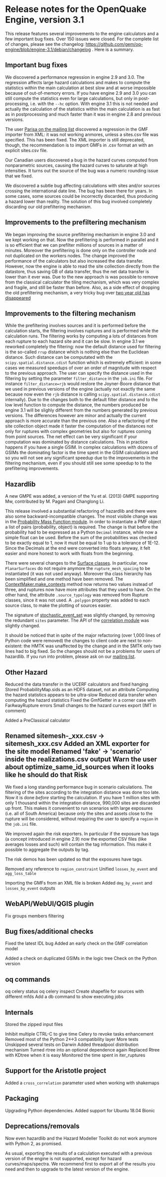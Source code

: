 Release notes for the OpenQuake Engine, version 3.1
===================================================

This release features several improvements to the engine calculators and
a few important bug fixes. Over 150 issues were closed. For the complete list
of changes, please see the changelog:
https://github.com/gem/oq-engine/blob/engine-3.1/debian/changelog .
Here is a summary.

Important bug fixes
-----------------------

We discovered a performance regression in engine 2.9 and 3.0. The
regression affects large hazard calculations and makes to compute the
statistics within the main calculation at best slow and at worse
impossible because of out-of-memory errors. If you have engine 2.9 and
3.0 you can still compute the statistics even for large calculations,
but only in post-processing, i.e. with the `--hc` option. With engine
3.1 this is not needed and actually the calculation of the statistics
within the main calculation is as fast as in postprocessing and much
faster than it was in engine 2.8 and previous versions.

The user [Parisa on the mailing list](https://groups.google.com/d/msg/openquake-users/oxbWg7lRgbI/xrxa9FhYCAAJ) discovered a regression in the GMF importer
from XML: it was not working anmores, unless a sites.csv file was specified.
This has been fixed. The XML importer is still deprecated, though, the
recommendation is to import GMFs in .csv format an with an explicit
sites.csv file.

Our Canadian users discovered a bug in the hazard curves computed from
nonparametric sources, causing the hazard curves to saturate at high
intensities. It turns out the source of the bug was a numeric rounding
issue that we fixed.

We discovered a subtle bug affecting calculations with sites and/or sources
crossing the international date line. The bug has been there for years.
In some cases, some sources could be incorrectly discarded, thus producing
a hazard lower than reality. The solution of this bug involved completely
discarding our old prefiltering mechanism.

Improvements to the prefiltering mechanism
------------------------------------------------

We began improving the source prefiltering mechanism in engine 3.0 and
we kept working on that. Now the prefiltering is performed in
parallel and it is so efficient that we can prefilter millions of
sources in a matter of minutes. Moreover the prefiltering is done
only on the controller node and not duplicated on the workers nodes.
The change improved the performance of the calculators but also increased
the data transfer. However, now the engine is able to read the site collection
directly from the datastore, thus saving GB of data transfer, thus the net
data transfer is lower than it ever was. 
Due to the new approach is was possible to remove from the classical
calculator the tiling mechanism, which was very complex and fragile,
and still be faster than before.
Also, as a side effect of dropping the old prefiltering mechanism,
a very tricky bug over [two year old has disappeared
](https://github.com/gem/oq-engine/issues/1965)

Improvements to the filtering mechanism
---------------------------------------------

While the prefiltering involves sources and it is performed before the
calculation starts, the filtering involves ruptures and is performed
while the calculation runs. The filtering works by computing a lots of
distances from each rupture to each hazard site and it can be slow.
In engine 3.1 we reworked completely the
filtering: now the default distance used for filtering is the
so-called `rrup` distance which is nothing else than the Euclidean
distance. Such distance can be computated with the
`scipy.spatial.distance.cdist` function which is extremely efficient: 
in some cases we measured speedups of over an order of magnitude with
respect to the previous approach.
The user can specify the distance used in the filtering by setting the
parameter `filter_distance` in the `job.ini` file. For instance
`filter_distance=rjb` would restore the Joyner-Boore distance that we
used in previous versions of the engine (actually not exactly the same
because now even the `rjb` distance is calling
`scipy.spatial.distance.cdist` internally).  Due to the changes both
to the default filter distance and to the low level function
to compute the distance, the numbers produced be engine 3.1 will be
slighly different from the numbers generated by previous versions.
The differences however are minor and actually the current approach is
more accurate than the previous one.
Also a refactoring of the site collection object made it faster the
computation of the distances not only for ruptures with complex
geometries but also for ruptures coming from point sources. The
net effect can be very significant if your computation was dominated
by distance calculations. This in practice happens if you have a single
GSIM. In complex calculations with dozens of GSIMs the dominating
factor is the time spent in the GSIM calculations and so you will not
see any significant speedup due to the improvements in the filtering
mechanism, even if you should still see some speedup to to the
prefiltering improvements.

Hazardlib
--------------------

A new GMPE was added, a version of the Yu et al. (2013) GMPE supporting Mw,
contributed by M. Pagani and Changlong Li.

This release involved a substantial refactoring of hazardlib and there
were also some backward-incompatible changes. The most visibile change
was in the [Probability Mass Function module](https://docs.openquake.org/oq-engine/3.1/openquake.hazardlib.html#module-openquake.hazardlib.pmf).
In order to instantiate a PMF object a list of pairs (probability, object)
is required. The change is that before the probability had to be expressed
as a Python `Decimal` instance, while now a simple float can be used.
Before the sum of the probabilities was checked to be exactly equal to 1,
now it must be equal to 1 up to a tolerance of 1E-12. Since the Decimals
at the end were converted into floats anyway, it felt easier and more
honest to work with floats from the beginning.

There were several changes to the [Surface classes](https://docs.openquake.org/oq-engine/3.1/openquake.hazardlib.geo.surface.html). In particular, now `PlanarSurfaces` do not require anymore the `rupture_mesh_spacing` to be instantiated
(it was not used anyway). Moreover tha class hierarchy has been simplified
and one method have been removed. The [ContextMaker.make_contexts](https://groups.google.com/forum/#!forum/openquake-users) method now returns two
values instead of three, and ruptures now have more attributes that
they used to have. On the other hand, the attribute `.source_typology` was
removed from Rupture classes, since it was not used. A `.polygon` property
was added to each source class, to make the plotting of sources easier.

The signature of [stochastic_event_set](https://docs.openquake.org/oq-engine/3.1/openquake.hazardlib.calc.html#module-openquake.hazardlib.calc.stochastic) was
slightly changed, by removing the redundant `sites` parameter. The API
of the [correlation module](https://docs.openquake.org/oq-engine/3.1/openquake.hazardlib.html#module-openquake.hazardlib.correlation) was slightly changed.

It should be noticed that in spite of the major refactoring (over
1,000 lines of Python code were removed) the changes to client code
are next to non-existent: the HMTK was unaffected by the change and in
the SMTK only two lines had to big fixed. So the changes should not be
a problems for users of hazardlib. If you run into problem, please ask
on our [mailing list](https://groups.google.com/forum/#!forum/openquake-users).

Other Hazard
--------------

Reduced the data transfer in the UCERF calculators and fixed hanging
Stored ProbabilityMap.sids as an HDF5 dataset, not an attribute
Computing the hazard statistics appears to be ultra-slow
Reduced data transfer when computing the hazard statistics
Fixed the GmfGetter in a corner case with FarAwayRupture errors
Small changes to the hazard curves export (IMT in comment)

Added a PreClassical calculator

Renamed sitemesh-_xxx.csv -> sitemesh_xxx.csv
Added an XML exporter for the site model
Renamed 'fake' -> 'scenario' inside the realizations.csv output
Warn the user about optimize_same_id_sources when it looks like he should do that
Risk
-----

We fixed a long standing performance bug in scenario calculations. The
filtering of the sites according to the integration distance was done too
late. Now it is done *before* starting the calculation. If you have 1
million sites with only 1 thousand within the integration distance,
990,000 sites are discarded up front. This makes it convenient to
run scenarios with large exposures (i.e. all of South America) because
only the sites and assets close to the rupture will be considered, without
requiring the user to specify a `region` in the `job.ini` file.

We improved again the risk exporters. In particular if the exposure has
tags (a concept introduced in engine 2.9) now the exported CSV files
(like averages losses and such) will contain the tag information.
This make it possible to aggregate the outputs by tag.

The risk demos has been updated so that the exposures have tags.

Removed any reference to `region_constraint`
Unified `losses_by_event` and `agg_loss_table`

Importing the GMFs from an XML file is broken
Added `dmg_by_event` and `losses_by_event` outputs


WebAPI/WebUI/QGIS plugin
-----------------------------------------------------

Fix groups members filtering

Bug fixes/additional checks
------------------------------

Fixed the latest IDL bug
Added an early check on the GMF correlation model

Added a check on duplicated GSIMs in the logic tree
Check on the Python version

oq commands
-----------

oq celery status
oq celery inspect
Create shapefile for sources with different mfds
Add a db command to show executing jobs

Internals
--------------

Stored the zipped input files

Inhibit multiple CTRL-C to give time Celery to revoke tasks enhancement
Removed most of the Python 2<->3 compatibility layer
More tests
Unskipped several tests on Darwin
Added threadpool distribution mechanism
Turned rtree into an optional dependence again
Replaced Rtree with KDtree when it is easy
Monitored the time spent in iter_ruptures

Support for the Aristotle project
---------------------------------

Added a `cross_correlation` parameter used when working with shakemaps


Packaging
----------

Upgrading Python dependencies.
Added support for Ubuntu 18.04 Bionic

Deprecations/removals
---------------------

Now even hazardlib and the Hazard Modeller Toolkit do not work anymore with
Python 2, as promised.

As usual, exporting the results of a calculation executed with a previous
version of the engine is not supported, except for hazard curves/maps/spectra.
We recommend first to export all of the results you need and then
to upgrade to the latest version of the engine.
